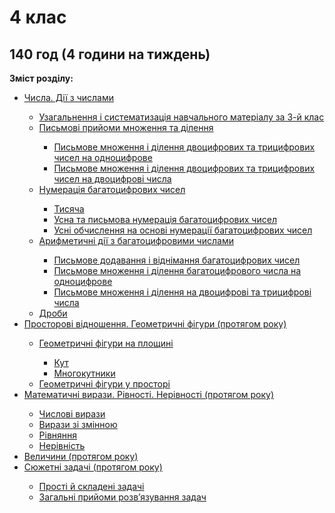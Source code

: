 # 4 клас
140 год (4 години на тиждень)
---------------------
<p><b>Зміст розділу:</b></p>
<ul type="disc">
<li><a href="http://mathmon14.ed-era.com/4/chisla_dii_z_chislami.html">Числа. Дії з числами</a></li>
<ul type="circle">
<li><a href="http://mathmon14.ed-era.com/4/uzagalnennya_ta_sistematizatsya_navchalnogo_materyalu.html">Узагальнення і систематизація навчального матеріалу за 3-й клас</a></li>
<li><a href="http://mathmon14.ed-era.com/4/pismovy_priiomi_mnozhennya_ta_dylennya.html">Письмові прийоми множення та ділення</a></li>
<ul type="square">
<li><a href="http://mathmon14.ed-era.com/4/pismove_mnozhennya_ta_dylennya_dvotsifrovih_ta_tritsifrovyx_chysel.html">Письмове множення і ділення двоцифрових та трицифрових чисел на одноцифрове</a></li>
<li><a href="http://mathmon14.ed-era.com/4/pismove_mnozhennya_ta_dylennya_dvotsifrovih_ta_tritsifrovych_chisel.html">Письмове множення і ділення двоцифрових та трицифрових чисел на двоцифрові числа</a></li>
</ul>
<li><a href="http://mathmon14.ed-era.com/4/numeratsya_bagatotsifrovih_chisel.html">Нумерація багатоцифрових чисел</a></li>
<ul type="square">
<li><a href="http://mathmon14.ed-era.com/4/tisyacha.html">Тисяча</a></li>
<li><a href="http://mathmon14.ed-era.com/4/usna_ta_pismova_numeratsya_bagatotsifrovih_chisel.html">Усна та письмова нумерація багатоцифрових чисел</a></li>
<li><a href="http://mathmon14.ed-era.com/4/usny_obchislennya_na_osnovy_numeratsyy_bagatotsifrovih_chysel.html">Усні обчислення на основі нумерації багатоцифрових чисел</a></li>
</ul>
<li><a href="http://mathmon14.ed-era.com/4/arifmetichny_dyy_z_bagatotsifrovimi_chislami.html">Арифметичні дії з багатоцифровими числами</a></li>
<ul type="square">
<li><a href="http://mathmon14.ed-era.com/4/pismove_dodavannya_ta_vydnmannya_bagatotsifrovih_chisel.html">Письмове додавання і віднімання багатоцифрових чисел</a></li>
<li><a href="http://mathmon14.ed-era.com/4/pismove_mnozhennya_ta_dylennya_bagatotsifrovogo_chisla.html">Письмове множення і ділення багатоцифрового числа на одноцифрове</a></li>
<li><a href="http://mathmon14.ed-era.com/4/pismove_mnozhennya_ta_dylennya_na_dvotsifrovy_ta_tritsyfrovi_chysla.html">Письмове множення і ділення на двоцифрові та трицифрові числа</a></li>
</ul>
<li><a href="http://mathmon14.ed-era.com/4/drobi.html">Дроби</a></li>
</ul>
<li><a href="http://mathmon14.ed-era.com/4/prostorovy_vydnoshennya_geometrichnch_fyguri.html">Просторові відношення. Геометричні фігури (протягом року)</a></li>
<ul type="circle">
<li><a href="http://mathmon14.ed-era.com/4/geometrichny_fyguri_na_ploschiny.html">Геометричні фігури на площині</a></li>
<ul type="square">
<li><a href="http://mathmon14.ed-era.com/4/kut.html">Кут</a></li>
<li><a href="http://mathmon14.ed-era.com/4/mnogokutniki.html">Многокутники</a></li>
</ul>
<li><a href="http://mathmon14.ed-era.com/4/geometrichny_fyguri_u_prostory.html">Геометричні фігури у просторі</a></li>
</ul>
<li><a href="http://mathmon14.ed-era.com/4/matematichny_virazi_ryvnosty_neryvnosty_protyagom_roku.html">Математичні вирази. Рівності. Нерівності (протягом року)</a></li>
<ul type="circle">
<li><a href="http://mathmon14.ed-era.com/4/chislovy_virazi.html">Числові вирази</a></li>
<li><a href="http://mathmon14.ed-era.com/4/virazi_zy_zmynnoyu.html">Вирази зі змінною</a></li>
<li><a href="http://mathmon14.ed-era.com/4/ryvnyannya.html">Рівняння</a></li>
<li><a href="http://mathmon14.ed-era.com/4/neryvnyst.html">Нерівність</a></li>
</ul>
<li><a href="http://mathmon14.ed-era.com/4/velichini_protyagom_roku.html">Величини (протягом року)</a></li>
<li><a href="http://mathmon14.ed-era.com/4/syuzhetny_zadachy_protyagom_roku.html">Сюжетні задачі (протягом року)</a></li>
<ul type="circle">
<li><a href="http://mathmon14.ed-era.com/4/prosty_i_skladeny_zadachy.html">Прості й складені задачі</a></li>
<li><a href="http://mathmon14.ed-era.com/4/zagalny_priiomi_rozvyazuvannya_zadach.html">Загальні прийоми розв’язування задач</a></li>
</ul>
